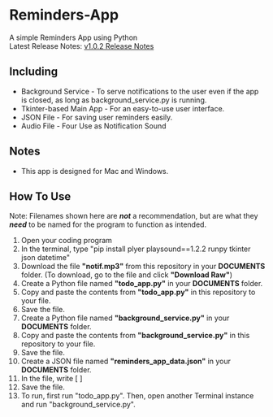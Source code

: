 # Reminders-App
A simple Reminders App using Python
<br>
Latest Release Notes: [v1.0.2 Release Notes](https://github.com/Bella288/Reminders-App/wiki/v1.0.2-%E2%80%90-Release-Notes)
## Including
* Background Service - To serve notifications to the user even if the app is closed, as long as background_service.py is running.
* Tkinter-based Main App - For an easy-to-use user interface.
* JSON File - For saving user reminders easily.
* Audio File - Four Use as Notification Sound
## Notes
* This app is designed for Mac and Windows.
## How To Use
Note: Filenames shown here are ***not*** a recommendation, but are what they ***need*** to be named for the program to function as intended.
1. Open your coding program
2. In the terminal, type "pip install plyer playsound==1.2.2 runpy tkinter json datetime"
3. Download the file **"notif.mp3"** from this repository in your **DOCUMENTS** folder. (To download, go to the file and click **"Download Raw"**)
5. Create a Python file named **"todo_app.py"** in your **DOCUMENTS** folder.
6. Copy and paste the contents from **"todo_app.py"** in this repository to your file.
7. Save the file.
8. Create a Python file named **"background_service.py"** in your **DOCUMENTS** folder.
9. Copy and paste the contents from **"background_service.py"** in this repository to your file.
10. Save the file.
11. Create a JSON file named **"reminders_app_data.json"** in your **DOCUMENTS** folder.
12. In the file, write [ ]
13. Save the file.
14. To run, first run "todo_app.py". Then, open another Terminal instance and run "background_service.py".


